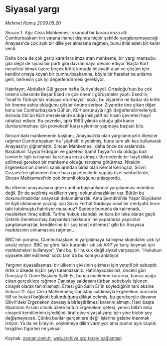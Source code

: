 # Siyasal yargı

*Mehmet Kamış 2009.05.20*

<tr><td class="metin" colspan="2" style="padding-top: 20px; padding-left: 5px; padding-right: 10px;">Sincan 1. Ağır Ceza Mahkemesi, skandal bir karara imza attı. Cumhurbaşkanı'nın vatana ihanet dışında hiçbir şekilde yargılanamayacağı Anayasa'da çok açık bir dille yer almasına rağmen, bunu ihlal eden bir karar verdi.</td></tr><tr><td class="metin" colspan="2" style="padding-top: 20px; padding-left: 5px; padding-right: 10px;"><p>Daha önce de çok garip kararlara imza atan mahkeme, bir yargı mensubu gibi değil de siyasî bir parti gibi davranmaya devam ediyor. Başta Kürt meselesi olmak üzere birçok kritik konuda inisiyatif alan ve çözüm için kendini ortaya koyan bir cumhurbaşkanına, böyle bir hareket ne anlama gelir, herkesin çok iyi değerlendirmesi gerekiyor.
<p>Hatırlayın, Abdullah Gül geçen hafta Suriye'deydi. Ortadoğu'nun bu çok önemli ülkesinde Beşar Esed ile çok önemli görüşmeler yaptı. Esed'in; 'İsrail'le Türkiye'siz masaya oturmayız.' sözü, bu ziyaretin ne kadar da kritik bir öneme sahip olduğunu gözler önüne seriyor. Ziyarette öne çıkan diğer konu ise Cumhurbaşkanı Gül'ün, Kürt sorunuyla ilgili değerlendirmeleriydi. Aslında Gül'ün Kürt meselesinde aldığı inisiyatif bir kısım çevreleri hayli rahatsız ediyor. Bu çevreler, tıpkı 1993 yılında olduğu gibi kanın durdurulmaması için provokatif karşı eylemler yapmaya başladı bile.
<p>Sincan'daki mahkemenin başkanı, Anayasa'da olan yargılanmazlık ilkesine rağmen Cumhurbaşkanı'na 'şüpheli' diyebilmiş, bunu tam altı kez kullanarak Anayasa'yı çiğnemiştir. Sincan Mahkemesi, daha önce de aralarında Başbakan Tayyip Erdoğan ve gazeteci Şamil Tayyar'ın da olduğu bazı isimlerle ilgili tartışmalı kararlara imza atmıştı. Bu nedenle bir hayli dikkat edilmesi gereken bir mahkeme olduğu tartışma götürmez. Nitekim Ergenekon'un önemli sanıklarından birisi olan Kemal Kerinçsiz, Silivri Cezaevi'ne gitmeden önce bazı gazetecilerle yaptığı özel sohbetlerde, Sincan Mahkemesi'nin çok önemli olduğunu anlatıyordu.
<p>Bu ülkenin anayasasına göre cumhurbaşkanlarının yargılanması mümkün değil. Bir de seçilmiş vekillerin yargı dokunulmazlıkları var. Bütün bu dokunulmazlıklar anayasal dokunulmazlık. Ama Şemdinli'de Yaşar Büyükanıt ile ilgili iddianame yazdığı için Savcı Ferhat Sarıkaya nasıl bir medyatik lince tabi tutulmuştu hatırlıyor musunuz? Sadece bununla da kalınmadı, meslekten ihraç edildi. Tarihe hukuk skandalı ve kara bir leke olarak geçti. Üstelik Genelkurmay başkanları hakkında 'ne yaparlarsa yapsınlar yargılanamazlar, kendilerine bir suç isnat edilemez' gibi bir Anayasa maddesinin olmamasına rağmen...
<p>BBC'nin yorumu, Cumhurbaşkanı'nı yargılamaya kalkışma skandalını çok iyi analiz ediyor. BBC'ye göre 'laik kurumlar sık sık AKP'ye karşı koymak için mahkemeleri kullanıyor'. Yani bu, bir hukuk değil siyasî varyasyon. 'Hukukun siyasete alet edilmesi' sözü tam da bu konuyu anlatıyor.
<p>Yargının siyasallaşması bir ülkenin çivisinin çıkması için yeterli bir sebeptir. Artık o ülkede hiçbir şeyi tutamazsınız. Hatırlayacaksınız, önceki gün Danıştay 5. Daire Başkanı Salih Er, bunca mahkeme kararına, bunca açığa çıkan gerçeklere rağmen Danıştay saldırısını türban sebebiyle işlenen cinayet olarak tanımlamıştı. Ertesi gün Salih Er'in söylediğinin tam aksine Ankara 11. Ağır Ceza Mahkemesi; Danıştay saldırısıyla Ergenekon arasında fiilî ve hukukî bağlantı bulunduğuna dikkat çekmiş, bu gerekçeyle davanın Silivri'deki Ergenekon davasıyla birleştirilmesi kararını almıştı. Hani başta Alparslan Arslan olmak üzere bütün Ergenekon çetesi, yemin billah edip cinayeti kendilerinin işlediğini itiraf etse siyasal yargı için yine hiçbir şey değişmeyecek. Çünkü bunlar gerçeklere değil işlerine gelene inanmak istiyor. Ya da ne bileyim, söylemeye dilim varmıyor ama bunlar aynı büyük tezgâhın figürleri mi yoksa! <br/></p></p></p></p></p></p></td></tr>

Kaynak: [zaman.com.tr](http://zaman.com.tr/yazar.do?yazino=849688), [web.archive.org (arşiv bağlantısı)](http://web.archive.org/web/20090530183823/http://zaman.com.tr:80/yazar.do?yazino=849688)
